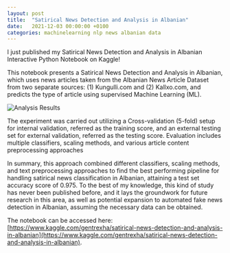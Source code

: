 ```yaml
---
layout: post
title:  "Satirical News Detection and Analysis in Albanian"
date:   2021-12-03 00:00:00 +0100
categories: machinelearning nlp news albanian data
---
```

I just published my Satirical News Detection and Analysis in Albanian Interactive Python Notebook on Kaggle! 

This notebook presents a Satirical News Detection and Analysis in Albanian, which uses news articles taken from the Albanian News Article Dataset from two separate sources: (1) Kungulli.com and (2) Kallxo.com, and predicts the type of article using supervised Machine Learning (ML).

![Analysis Results](https://www.kaggleusercontent.com/kf/81027914/eyJhbGciOiJkaXIiLCJlbmMiOiJBMTI4Q0JDLUhTMjU2In0..kv5k-tYkaYmdbJmL8d5dZg.JDVE4NFviYwLjnKKtbzCVZ4RnSJnQX3UQugc1i8EEcMAItVtc0QBDMzpDCxIoV2pKX79BzLXCeU7KtV-2kL3iMMHfmXTQYvjxaOI_P_yhwnsQI1s-kHVRxinuaeLeY4b1PC629e9WTPMNYrQT0jN6zzm62QoRLml0DO3nnsn0Zgms5Gb-hTDnQInB5WawYSBKWpP-tj6W0qnubngkGoAfZW3FBMC4C-GJuFM2enlwt8qjbL-rla7rJzyRfFZZcTr0ivdpUkTZZfpJdz48_SgxHCAafng2uj23S3urzaqmYRAgfRgVdb1frbdW9b_v9otx9xV7F8zJDA656SY6KfYTwCjJXFPonjzAaIwtPFsHsP-nFkDuFNf49Fm5Nj2h04Ggi2xq0_C4I203IHHSgTXxTeEPNeB7spMnTYeHx5qGRGiNTSbCSxPLXL7MRBSTfpU01RuEPV662McBCLb_X5Zy1DvhMA3DQwyVkkL002J_BIBy5DcDC7YIIgvLCo3AC2H5lyjsZDylf5Rs2fQvGa-0MQA6OMhmBTvoy_SuD0lvx13UdVhVUbpfVBdRVPHnkGZINVHqnwGyZhQC2zsyfuoV0EelhfChD3irRWKcbOIe9jEcAb7R3-Zm0VwFdW2hz_gWefl3xchBM3NnTMmO6gYEoW3cYjS1j5hAO6xNLperB3Qb_GyO5ZSqxjjcVdZLJ0T.059SMzVxbNpZ4drN6HwLZA/__results___files/__results___39_1.png)

The experiment was carried out utilizing a Cross-validation (5-fold) setup for internal validation, referred as the training score, and an external testing set for external validation, referred as the testing score. Evaluation includes multiple classifiers, scaling methods, and various article content preprocessing approaches

In summary, this approach combined different classifiers, scaling methods, and text preprocessing approaches to find the best performing pipeline for handling satirical news classification in Albanian, attaining a test set accuracy score of 0.975. To the best of my knowledge, this kind of study has never been published before, and it lays the groundwork for future research in this area, as well as potential expansion to automated fake news detection in Albanian, assuming the necessary data can be obtained.

The notebook can be accessed here: [https://www.kaggle.com/gentrexha/satirical-news-detection-and-analysis-in-albanian](https://www.kaggle.com/gentrexha/satirical-news-detection-and-analysis-in-albanian).
